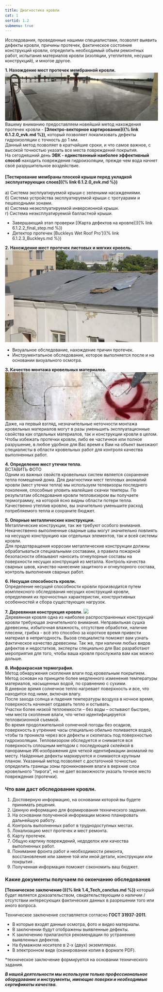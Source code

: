```yaml
---
title: Диагностика кровли
cat: 1
sortid: 1.2
submenu: true
---
```


Исследования, проведенные нашими специалистами, позволят выявить дефекты кровли, причины протечек, фактическое состояние конструкций кровли, определить необходимый объем ремонтных работ, испытания материалов кровли (изоляции, утеплителя, несущих конструкций), и многое другое.

__1. Нахождение мест протечек мембранной кровли.__  
![](/img/0/1.2.1.0.6000.jpg) 
Вашему вниманию предоставляем новейший метод нахождения протечек кровли - __[Электро-векторное картирование]({% link 6.1.2.0_evk.md %})__, который позволяет локализовать дефекты гидроизоляции с точность до 1 мм.  
Данный метод позволяет в кратчайшие сроки, и что самое важное, с высокой точностью указать все места повреждений покрытия.   
На сегодняшний день __ЭВК - единственный наиболее эффективный способ__ находить повреждения гидроизоляции, прежде чем вода начнет своё разрушительное воздействие.

#### [Тестирование мембраны плоской крыши перед укладкой эксплуатирующих слоев]({% link 6.1.2.0_evk.md %})
 а) Система эксплуатируемой крыши с зелеными насаждениями.  
 б) Система устройства эксплуатируемой крыши с тротуарами и пешеходными зонами.  
 в) Система неэксплуатируемой инверсионной крыши.  
 г) Система неэксплуатируемой балластной крыши.  


* Завершающий этап проверки [(Карта дефектов на кровле)]({% link 6.1.2.2_final_step.md %})  
* Детектор протечек [Buckleys Wet Roof Pro’]({% link 6.1.2.3_Buckleys.md %})

__2. Нахождение мест протечек листовых и мягких кровель.__  
![](/img/0/1.2.2.6000.jpg)
*    Визуальное обследование, нахождение причин протечек.   
*    Инструментальное обследование, которое выполняется после и на основании визуального осмотра.

__3. Качество монтажа кровельных материалов.__  
![](/img/0/1.2.3.6000.jpg)
    Даже, на первый взгляд, незначительные неточности монтажа кровельных материалов могут в разы уменьшить эксплуатационные свойства как отдельных материалов, так и конструкции кровли в целом. Чтобы избежать протечки кровли, либо ее частичное или полное разрушение, в любое удобное для Вас время к Вам на объект выезжают специалисты в области кровельных работ для контроля качества выполненных работ.

__4. Определение мест утечки тепла.__  
ВСТАВИТЬ ФОТО   
    Одним из важных свойств кровельных систем является сохранение тепла помещений дома. Для диагностики мест тепловых аномалий кровли (мест утечки тепла) мы используем телевизоры последнего поколения, способные уловить малейшие скачки темперы. По результатам обследования кровли тепловизером вы получаете термограмму, на которой ясно видны области потери тепла. Качественно утеплив кровлю, вы значительно уменьшите расход потребляемого тепла и сохраните бюджет.

__5. Опорные металлические конструкции.__  
    Металлические конструкции, так же требуют особого внимания. Некачественно выполненные сварные швы могут значительно повлиять на несущую конструкцию как отдельных элементов, так и всей системы кровли.  
    Для предотвращения коррозии металлические конструкции должны обрабатываться специальными составами, а правила пожарной безопасности обязывают наносить огнеупорные составы на поверхности несущих конструкций из металла. Контроль качества сварных швов, качество нанесение защитного и огнеупорного состава, контроль выполнения сварных работ.

__6. Несущая способность кровли.__  
    Определение несущей способности кровли производится путем комплексного обследования несущих конструкций кровли, определения их прочностных характеристик, конструктивных особенностей и сбора существующих нагрузок. 

__7. Деревянная конструкция кровли.__
![](/img/0/1.2.7.6000.1.jpg)  
    Деревянная кровля одна из наиболее распространенных конструкций кровли требующая значительного внимания. Неправильная сушка древесины, избыточная влажность, отсутствие обработки, наличие плесени, грибка - всё это способно за короткое время привести материал в непригодность. Вызов специалиста поможет вам узнать фактическое качество древесины. Так же, при наличии любых видов дефектов и недостатков, эксперты специально для Вас разработают мероприятия для того, чтобы ваша кровля прослужила вам как можно дольше.

__8. Инфракрасная термография.__  
    Метод обнаружения скопления влаги под кровельным покрытием. Метод основан на принципе более медленного изменения температуры материалов, насыщенных водой, по сравнению с сухими.  
    В дневное время солнечное тепло нагревает поверхность и все, что находится под ними, включая влагу.   
    После захода солнца и падения температуры воздуха в ночное время, поверхность начинает отдавать тепло и остывать.   
    Участки более низкой теплоемкости – без воды – остывают быстрее, чем места скопления влаги, что четко идентифицируется тепловизионной съемкой.  
    Во время продолжительной солнечной погоды без осадков, поверхность в утренние часы специально обильно поливается водой, чтобы та проникла через все дефекты и скопилась под поверхностью гидроизоляции. Тепловизором обследуется и снимается вся поверхность сплошным методом с последующей склейкой в панорамные ИК-изображения для четкой идентификации аномалий по месту. Найденные дефекты маркируются и снимаются крупным планом. Указанный метод позволяет с достаточной точностью определить границы зоны проникновения влаги в верхние слои кровельного "пирога", но не дает возможности указать точное место повреждения (протечки).


### Что вам даст обследование кровли.
1. Достоверную информацию, на основании которой вы будете принимать решения.  
2. Ценную информацию для формирования технического задания.  
3. На основании полученной информации можно планировать дальнейшую работу.   
4. Контроль выполненных работ в труднодоступных местах.  
5. Локализацию мест протечек и мест ремонта.  
6. Карту протечек.  
7. Общую картину повреждений, недоделок или качества выполненных работ.  
8. Понимание фронта работ и необходимости ремонта, восстановления или замене той или иной детали, конструкции или покрытия  .   
9. Полученная информация поможет сэкономить ваш бюджет.  


### Какие документы получаем по окончанию обследования
__[Техническое заключение:]({% link 1.4_Tech_conclus.md %})__ который будет является доказательством, свидетельствующим о наличии / отсутствии интересующих фактических данных в разрешении того или иного вопроса.

Техническое заключение составляется согласно __ГОСТ 31937-2011.__    
* В которые входят данные осмотра, фото и видео материалы.  
* В заключении будут отображены выявленные дефекты.   
* К заключению прилагаются рекомендации по устранению выявленных дефектов.  
* На бумажном носителе в 2-х (двух) экземплярах.  
* В электронном виде (сканировании копия в формате PDF).  

*техническое заключение формируется на основании технического задания.

___В нашей деятельности мы используем только профессиональное оборудование и инструменты, имеющие поверки и необходимые сертификаты качества.___

